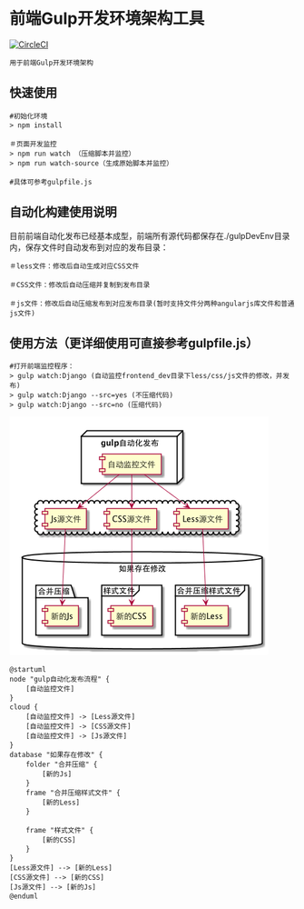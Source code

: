 # 前端Gulp开发环境架构工具

[![CircleCI](https://circleci.com/gh/zhaiduo/gulpDevEnv/tree/master.svg?style=svg)](https://circleci.com/gh/zhaiduo/gulpDevEnv/tree/master)

```
用于前端Gulp开发环境架构
```

## 快速使用
```
#初始化环境
> npm install

＃页面开发监控
> npm run watch （压缩脚本并监控）
> npm run watch-source（生成原始脚本并监控）

#具体可参考gulpfile.js
```

## 自动化构建使用说明

目前前端自动化发布已经基本成型，前端所有源代码都保存在./gulpDevEnv目录内，保存文件时自动发布到对应的发布目录：
```
＃less文件：修改后自动生成对应CSS文件

＃CSS文件：修改后自动压缩并复制到发布目录

＃js文件：修改后自动压缩发布到对应发布目录(暂时支持文件分两种angularjs库文件和普通js文件)
```

## 使用方法（更详细使用可直接参考gulpfile.js）
```
#打开前端监控程序：
> gulp watch:Django (自动监控frontend_dev目录下less/css/js文件的修改，并发布)
> gulp watch:Django --src=yes (不压缩代码)
> gulp watch:Django --src=no (压缩代码)
```

![gulp自动化发布流程](README-226l8c.png "gulp自动化发布流程")
```
@startuml
node "gulp自动化发布流程" {
    [自动监控文件]
}
cloud {
    [自动监控文件] -> [Less源文件]
    [自动监控文件] -> [CSS源文件]
    [自动监控文件] -> [Js源文件]
}
database "如果存在修改" {
    folder "合并压缩" {
        [新的Js]
    }
    frame "合并压缩样式文件" {
        [新的Less]
    }

    frame "样式文件" {
        [新的CSS]
    }
}
[Less源文件] --> [新的Less]
[CSS源文件] --> [新的CSS]
[Js源文件] --> [新的Js]
@enduml






















